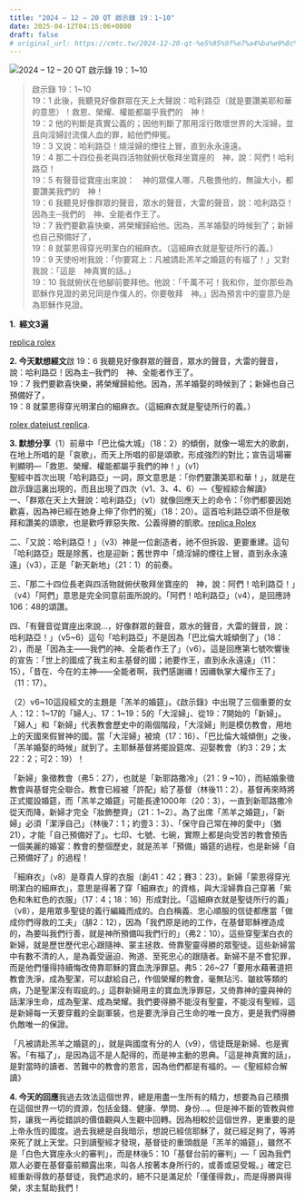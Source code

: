 ```yaml
---
title: "2024 – 12 – 20 QT 啟示錄 19：1~10"
date: 2025-04-12T04:15:06+0800
draft: false
# original_url: https://cmtc.tw/2024-12-20-qt-%e5%95%9f%e7%a4%ba%e9%8c%84-19%ef%bc%9a110-2
---
```


![2024 – 12 – 20 QT 啟示錄 19：1\~10](/images/qt.jpg  "2024 – 12 – 20 QT 啟示錄 19：1\~10")

> 啟示錄 19：1\~10  
> 19：1 此後，我聽見好像群眾在天上大聲說：哈利路亞（就是要讚美耶和華的意思）！救恩、榮耀、權能都屬乎我們的　神！  
> 19：2 他的判斷是真實公義的；因他判斷了那用淫行敗壞世界的大淫婦，並且向淫婦討流僕人血的罪，給他們伸冤。  
> 19：3 又說：哈利路亞！燒淫婦的煙往上冒，直到永永遠遠。  
> 19：4 那二十四位長老與四活物就俯伏敬拜坐寶座的　神，說：阿們！哈利路亞！  
> 19：5 有聲音從寶座出來說：　神的眾僕人哪，凡敬畏他的，無論大小，都要讚美我們的　神！  
> 19：6 我聽見好像群眾的聲音，眾水的聲音，大雷的聲音，說：哈利路亞！因為主─我們的　神、全能者作王了。  
> 19：7 我們要歡喜快樂，將榮耀歸給他。因為，羔羊婚娶的時候到了；新婦也自己預備好了，  
> 19：8 就蒙恩得穿光明潔白的細麻衣。（這細麻衣就是聖徒所行的義。）  
> 19：9 天使吩咐我說：「你要寫上：凡被請赴羔羊之婚筵的有福了！」又對我說：「這是　神真實的話。」  
> 19：10 我就俯伏在他腳前要拜他。他說：「千萬不可！我和你，並你那些為耶穌作見證的弟兄同是作僕人的，你要敬拜　神。」因為預言中的靈意乃是為耶穌作見證。

**1.  經文3遍**

[replica rolex](https://www.daytonareplica.com)

**2. 今天默想經文**啟 19：6 我聽見好像群眾的聲音，眾水的聲音，大雷的聲音，說：哈利路亞！因為主─我們的　神、全能者作王了。  
19：7 我們要歡喜快樂，將榮耀歸給他。因為，羔羊婚娶的時候到了；新婦也自己預備好了，  
19：8 就蒙恩得穿光明潔白的細麻衣。（這細麻衣就是聖徒所行的義。）

[rolex datejust replica](https://datejustreplica.com).

**3. 默想分享**（1）前章中「巴比倫大城」（18：2）的傾倒，就像一場宏大的歌劇，在地上所唱的是「哀歌」，而天上所唱的卻是頌歌，形成強烈的對比；宣告這場審判顯明—「救恩、榮耀、權能都屬乎我們的神！」（v1）  
聖經中首次出現「哈利路亞」一詞，原文意思是：「你們要讚美耶和華！」，就是在啟示錄這裏出現的，而且出現了四次（v1、3、4、6）—《聖經綜合解讀》  
一、「群眾在天上大聲說：哈利路亞」（v1）就像回應天上的命令：「你們都要因她歡喜，因為神已經在她身上伸了你們的冤」（18：20）。這首哈利路亞頌不但是敬拜和讚美的頌歌，也是歡呼罪惡失敗、公義得勝的凱歌。[replica Rolex](https://www.peteswatches.co.uk/category/rolex/)

二、「又說：哈利路亞！」（v3）神是一位創造者，祂不但拆毀、更要重建。這句「哈利路亞」既是除舊，也是迎新；舊世界中「燒淫婦的煙往上冒，直到永永遠遠」（v3），正是「新天新地」（21：1）的前奏。

三、「那二十四位長老與四活物就俯伏敬拜坐寶座的　神，說：阿們！哈利路亞！」（v4）「阿們」意思是完全同意前面所說的。「阿們！哈利路亞」（v4），是回應詩106：48的頌讚。

四、「有聲音從寶座出來說…，好像群眾的聲音，眾水的聲音，大雷的聲音，說：哈利路亞！」（v5\~6）這句「哈利路亞」不是因為「巴比倫大城傾倒了」（18：2），而是「因為主——我們的神、全能者作王了」（v6）。這是回應第七號吹響後的宣告：「世上的國成了我主和主基督的國；祂要作王，直到永永遠遠」（11：15），「昔在、今在的主神——全能者啊，我們感謝禰！因禰執掌大權作王了」（11：17）。

（2）v6\~10這段經文的主題是「羔羊的婚筵」。《啟示錄》中出現了三個重要的女人：12：1\~17的「婦人」、17：1\~19：5的「大淫婦」、從19：7開始的「新婦」。「婦人」和「新婦」代表教會歷史中的兩個階段，「大淫婦」則是模仿教會，用地上的天國來假冒神的國。當「大淫婦」被燒（17：16）、「巴比倫大城傾倒」之後，「羔羊婚娶的時候」就到了。主耶穌基督將擺設筵席、迎娶教會（約3：29；太22：2；可2：19）！

「新婦」象徵教會（弗5：27），也就是「新耶路撒冷」（21：9 ~10），而結婚象徵教會與基督完全聯合。教會已經被「許配」給了基督（林後11：2），基督再來時將正式擺設婚筵，而「羔羊之婚筵」可能長達1000年（20：3），一直到新耶路撒冷從天而降，新婦才完全「妝飾整齊」（21：1\~2）。為了出席「羔羊之婚筵」，「新婦」必須「潔淨自己」（林後7：1；約壹3：3）、「保守自己常在神的愛中」（猶21），才能「自己預備好了」。七印、七號、七碗，實際上都是向受苦的教會預告一個美麗的婚宴：教會的整個歷史，就是羔羊「預備」婚筵的過程，也是新婦「自己預備好了」的過程！

「細麻衣」（v8）是尊貴人穿的衣服（創41：42；賽3：23）。新婦「蒙恩得穿光明潔白的細麻衣」，意思是得著了穿「細麻衣」的資格，與大淫婦靠自己穿著「紫色和朱紅色的衣服」（17：4；18：16）形成對比。「這細麻衣就是聖徒所行的義」（v8），是用眾多聖徒的義行編織而成的。白白稱義、忠心順服的信徒都應當「做成你們得救的工夫」（腓2：12），因為「我們原是祂的工作，在基督耶穌裡造成的，為要叫我們行善，就是神所預備叫我們行的」（弗2：10）。這些穿聖潔白衣的新婦，就是歷世歷代忠心跟隨神、蒙主拯救、倚靠聖靈得勝的眾聖徒。這些新婦當中有數不清的人，是為義受逼迫、殉道、至死忠心的跟隨者。新婦不是不會犯罪，而是他們懂得持續悔改倚靠耶穌的寶血洗淨罪惡。弗5：26\~27「要用水藉著道把教會洗淨，成為聖潔，可以獻給自己，作個榮耀的教會，毫無玷污、皺紋等類的病，乃是聖潔沒有瑕疵的。」這群新婦用主的寶血洗淨罪惡，又倚靠神的靈與神的話潔淨生命，成為聖潔、成為榮耀。我們要得勝不能沒有聖靈，不能沒有聖經，這是新婦每一天要穿戴的全副軍裝，也是要洗淨自己生命的唯一良方，更是我們得勝仇敵唯一的保證。

「凡被請赴羔羊之婚筵的」，就是與國度有分的人（v9），信徒既是新婦、也是賓客。「有福了」，是因為這不是人配得的，而是神主動的恩典。「這是神真實的話」，是對當時的讀者、苦難中的教會的恩言，因為他們都是有福的。—《聖經綜合解讀》

**4. 今天的回應**我過去效法這個世界，總是用盡一生所有的精力，想要為自己積攢在這個世界一切的資源，包括金錢、健康、學問、身份…。但是神不斷的管教與修剪，讓我一再從錯誤的價值觀與人生觀中回轉。因為相較於這個世界，更重要的是上帝永恆的國度。過去我總是自我暗示，想說已經信耶穌了，就已經足夠了，等將來死了就上天堂。只到讀聖經才發現，基督徒的重頭戲是「羔羊的婚筵」，雖然不是「白色大寶座永火的審判」，而是林後5：10「基督台前的審判」—「 因為我們眾人必要在基督臺前顯露出來，叫各人按著本身所行的，或善或惡受報。」確定已經重新得救的基督徒，我們追求的，絕不只是滿足於「僅僅得救」，而是得勝與得榮，求主幫助我們！